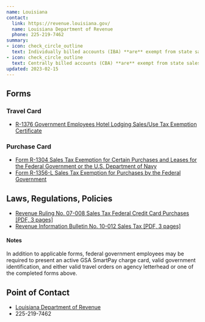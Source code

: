 ```yaml
---
name: Louisiana
contact:
  link: https://revenue.louisiana.gov/
  name: Louisiana Department of Revenue
  phone: 225-219-7462
summary:
- icon: check_circle_outline
  text: Individually billed accounts (IBA) **are** exempt from state sales tax.
- icon: check_circle_outline
  text: Centrally billed accounts (CBA) **are** exempt from state sales tax.
updated: 2023-02-15
---
```


## Forms

### Travel Card

* [R-1376 Government Employees Hotel Lodging Sales/Use Tax Exemption Certificate](https://revenue.louisiana.gov/TaxForms/1376(9_19)F.pdf)

### Purchase Card

* [Form R-1304 Sales Tax Exemption for Certain Purchases and Leases for the Federal Government or the U.S. Department of Navy](https://revenue.louisiana.gov/Forms/ForBusinesses)
* [Form R-1356-L Sales Tax Exemption for Purchases by the Federal Government](https://revenue.louisiana.gov/Forms/ForBusinesses)

## Laws, Regulations, Policies

* [Revenue Ruling No. 07-008 Sales Tax Federal Credit Card Purchases [PDF, 3 pages]](https://revenue.louisiana.gov/LawsPolicies/RR07008.pdf)
* [Revenue Information Bulletin No. 10-012 Sales Tax [PDF, 3 pages]](https://www.revenue.louisiana.gov/LawsPolicies/RIB10012.pdf)

#### Notes

In addition to applicable forms, federal government employees may be required to present an active GSA SmartPay charge card, valid government identification, and either valid travel orders on agency letterhead or one of the completed forms above.

## Point of Contact
- [Louisiana Department of Revenue](https://revenue.louisiana.gov/)
- 225-219-7462